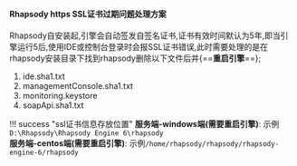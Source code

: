 #### Rhapsody https SSL证书过期问题处理方案

Rhapsody自安装起,引擎会自动签发自签名证书,证书有效时间默认为5年,即当引擎运行5后,使用IDE或控制台登录时会报SSL证书错误,此时需要处理的是在rhapsody安装目录下找到rhapsody删除以下文件后并{==**重启引擎**==};

1. ide.sha1.txt
2. managementConsole.sha1.txt
3. monitoring.keystore
4. soapApi.sha1.txt

!!! success "ssl证书信息存放位置"
     **服务端-windows端(需要重启引擎)**: 示例`D:\Rhapsody\Rhapsody Engine 6\rhapsody` <br>
     **服务端-centos端(需要重启引擎)**: 示例`/home/rhapsody/rhapsody/rhapsody-engine-6/rhapsody` <br>